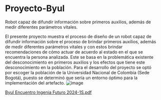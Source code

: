 # Proyecto-Byul
Robot capaz de difundir información sobre primeros auxilios, además de medir diferentes parámetros vitales.

El presente proyecto muestra el proceso de diseño de un robot capaz de difundir información sobre el proceso de brindar primeros auxilios, además de medir diferentes parámetros vitales y con estos brindar recomendaciones de cómo actuar de acuerdo al estado en el que se encuentra la persona analizada. Este se basa en la problemática existente del desconocimiento en primeros auxilios y los efectos que tiene este desconocimiento en la población. Para el desarrollo del proyecto se optó por escoger la población de la Universidad Nacional de Colombia (Sede Bogotá), puesto se determinó que sería un entorno óptimo para la implementación del artefacto.
![image](https://github.com/user-attachments/assets/14fe464f-c85c-4e04-b3d6-439394f605b2)


[Byul Encuentro Ingenia Futuro 2024-1S.pdf](https://github.com/user-attachments/files/17123102/Byul.Encuentro.Ingenia.Futuro.2024-1S.pdf)

